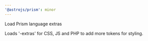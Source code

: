 ```yaml
---
'@astrojs/prism': minor
---
```


Load Prism language extras

Loads '-extras' for CSS, JS and PHP to add more
tokens for styling.
